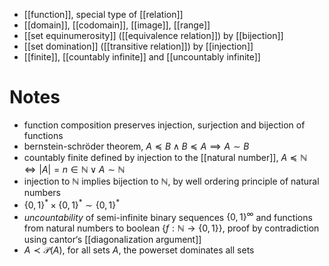 
- [[function]], special type of [[relation]]
- [[domain]], [[codomain]], [[image]], [[range]]
- [[set equinumerosity]] ([[equivalence relation]]) by [[bijection]]
- [[set domination]] ([[transitive relation]]) by [[injection]]
- [[finite]], [[countably infinite]] and [[uncountably infinite]]

# Notes

- function composition preserves injection, surjection and bijection of functions
- bernstein-schröder theorem, $A \preceq B \land B \preceq A \implies A \sim B$
- countably finite defined by injection to the [[natural number]],  $A \preceq \mathbb{N} \iff |A| = n \in \mathbb{N} \lor A \sim \mathbb{N}$
- injection to $\mathbb{N}$ implies bijection to $\mathbb{N}$, by well ordering principle of natural numbers
- $\{ 0,1 \}^{*}\times \{ 0,1 \}^{*} \sim \{ 0,1 \}^{*}$
- *uncountability* of semi-infinite binary sequences $\{ 0,1 \}^{\infty}$ and functions from natural numbers to boolean $\{ f:\mathbb{N} \to \{ 0,1 \} \}$, proof by contradiction using cantor‘s [[diagonalization argument]]
- $A \prec \mathcal{P}(A)$, for all sets $A$, the powerset dominates all sets


